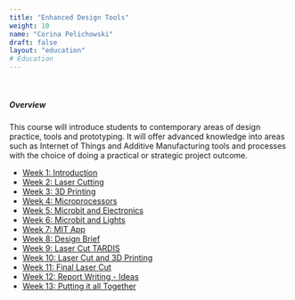 ```yaml
---
title: "Enhanced Design Tools"
weight: 10
name: "Corina Pelichowski"
draft: false
layout: "education"
# Education
---
```

<br>
<div class="container">
    <h5>Overview</h5>
    <p>
        This course will introduce students to contemporary areas of design practice, tools and prototyping. It will offer advanced knowledge into areas such as Internet of Things and Additive Manufacturing tools and processes with the choice of doing a practical or strategic project outcome.
    </p>
    <ul class="master-design-links">
         <a href="/master-of-design/enhanced-design-tools/week-1-intro"><li>Week 1: Introduction</li></a>
         <a href="/master-of-design/enhanced-design-tools/week-2-laser"><li>Week 2: Laser Cutting</li></a>
         <a href="/master-of-design/enhanced-design-tools/week-3-3print"><li>Week 3: 3D Printing</li></a>
         <a href="/master-of-design/enhanced-design-tools/week-4-micro"><li>Week 4: Microprocessors</li></a>
         <a href="/master-of-design/enhanced-design-tools/week-5-micro-and-elect"><li>Week 5: Microbit and Electronics</li></a>
         <a href="/master-of-design/enhanced-design-tools/week-6-micro-and-lights"><li>Week 6: Microbit and Lights</li></a>
         <a href="/master-of-design/enhanced-design-tools/week-7-mit"><li>Week 7: MIT App</li></a>
         <a href="/master-of-design/enhanced-design-tools/week-8-brief"><li>Week 8: Design Brief</li></a>
         <a href="/master-of-design/enhanced-design-tools/week-9-laser"><li>Week 9: Laser Cut TARDIS</li></a>
         <a href="/master-of-design/enhanced-design-tools/week-10-laser-3d"><li>Week 10: Laser Cut and 3D Printing</li></a>
         <a href="/master-of-design/enhanced-design-tools/week-11-final-laser"><li>Week 11: Final Laser Cut</li></a>
         <a href="/master-of-design/enhanced-design-tools/week-12-report"><li>Week 12: Report Writing - Ideas</li></a>
         <a href="/master-of-design/enhanced-design-tools/week-13-final"><li>Week 13: Putting it all Together</li></a>
    </ul>
</div>